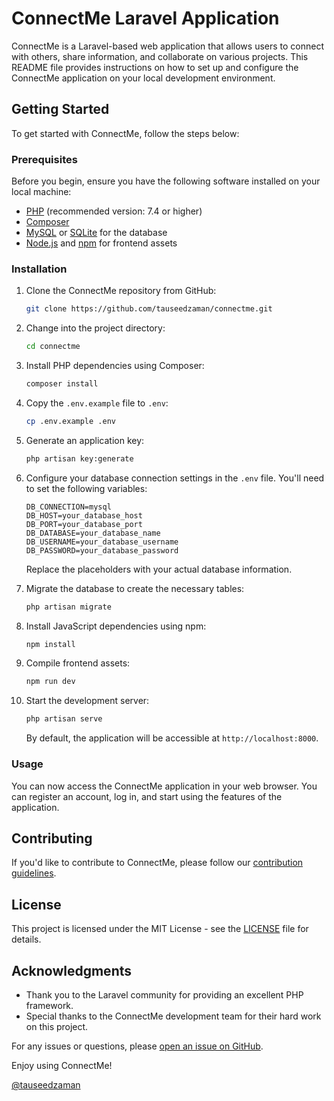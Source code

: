 # ConnectMe Laravel Application

ConnectMe is a Laravel-based web application that allows users to connect with others, share information, and collaborate on various projects. This README file provides instructions on how to set up and configure the ConnectMe application on your local development environment.

## Getting Started

To get started with ConnectMe, follow the steps below:

### Prerequisites

Before you begin, ensure you have the following software installed on your local machine:

- [PHP](https://www.php.net/) (recommended version: 7.4 or higher)
- [Composer](https://getcomposer.org/)
- [MySQL](https://www.mysql.com/) or [SQLite](https://www.sqlite.org/) for the database
- [Node.js](https://nodejs.org/) and [npm](https://www.npmjs.com/) for frontend assets

### Installation

1. Clone the ConnectMe repository from GitHub:

   ```bash
   git clone https://github.com/tauseedzaman/connectme.git
   ```

2. Change into the project directory:

   ```bash
   cd connectme
   ```

3. Install PHP dependencies using Composer:

   ```bash
   composer install
   ```

4. Copy the `.env.example` file to `.env`:

   ```bash
   cp .env.example .env
   ```

5. Generate an application key:

   ```bash
   php artisan key:generate
   ```

6. Configure your database connection settings in the `.env` file. You'll need to set the following variables:

   ```
   DB_CONNECTION=mysql
   DB_HOST=your_database_host
   DB_PORT=your_database_port
   DB_DATABASE=your_database_name
   DB_USERNAME=your_database_username
   DB_PASSWORD=your_database_password
   ```

   Replace the placeholders with your actual database information.

7. Migrate the database to create the necessary tables:

   ```bash
   php artisan migrate
   ```

8. Install JavaScript dependencies using npm:

   ```bash
   npm install
   ```

9. Compile frontend assets:

   ```bash
   npm run dev
   ```

10. Start the development server:

    ```bash
    php artisan serve
    ```

    By default, the application will be accessible at `http://localhost:8000`.

### Usage

You can now access the ConnectMe application in your web browser. You can register an account, log in, and start using the features of the application.

## Contributing

If you'd like to contribute to ConnectMe, please follow our [contribution guidelines](CONTRIBUTING.md).

## License

This project is licensed under the MIT License - see the [LICENSE](LICENSE) file for details.

## Acknowledgments

- Thank you to the Laravel community for providing an excellent PHP framework.
- Special thanks to the ConnectMe development team for their hard work on this project.

For any issues or questions, please [open an issue on GitHub](https://github.com/tauseedzaman/connectme/issues).

Enjoy using ConnectMe!

[@tauseedzaman](https://github.com/tauseedzaman)
